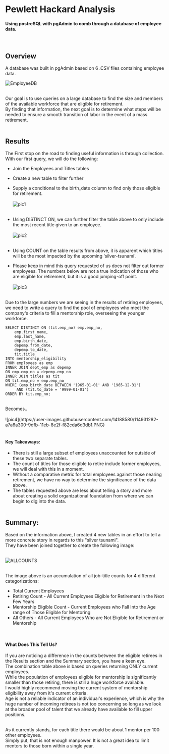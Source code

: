 # Pewlett Hackard Analysis
#### Using postreSQL with pgAdmin to comb through a database of employee data.
<br>

## Overview
A database was built in pgAdmin based on 6 .CSV files containing employee data.<br>

![EmployeeDB](https://user-images.githubusercontent.com/14188580/114931574-079d4980-9dfc-11eb-81a1-e57a517d7c28.png)

<br>
Our goal is to use queries on a large database to find the size and members of the available workforce that are eligible for retirement.<br>
By finding that information, the next goal is to determine what steps will be needed to ensure a smooth transition of labor in the event of a mass retirement.<br><br>


## Results
The First stop on the road to finding useful information is through collection.<br>
With our first query, we will do the following:<br>
* Join the Employees and Titles tables
* Create a new table to filter further
* Supply a conditional to the birth_date column to find only those eligible for retirement.
<br></br>
![pic1](https://user-images.githubusercontent.com/14188580/114931239-9a89b400-9dfb-11eb-8c9d-2101b3e4b060.PNG)
<br></br>

* Using DISTINCT ON, we can further filter the table above to only include the most recent title given to an employee.
<br></br>
![pic2](https://user-images.githubusercontent.com/14188580/114931256-9eb5d180-9dfb-11eb-86f6-baf1046618ee.PNG)
<br></br>

* Using COUNT on the table results from above, it is apparent which titles will be the most impacted by the upcoming 'silver-tsunami'.
* Please keep in mind this query requested of us does not filter out former employees. The numbers below are not a true indication of those who are eligible for retirement, but it is a good jumping-off point.
<br></br>
![pic3](https://user-images.githubusercontent.com/14188580/114931268-a37a8580-9dfb-11eb-8a3d-19dd5364b4de.PNG)
<br></br>

Due to the large numbers we are seeing in the results of retiring employees, we need to write a query to find the pool of employees who meet the company's criteria to fill a mentorship role, overseeing the younger workforce.
~~~~
SELECT DISTINCT ON (tit.emp_no) emp.emp_no,
	emp.first_name,
	emp.last_name,
	emp.birth_date,
	depemp.from_date,
	depemp.to_date,
	tit.title
INTO mentorship_eligibility
FROM employees as emp
INNER JOIN dept_emp as depemp
ON emp.emp_no = depemp.emp_no
INNER JOIN titles as tit
ON tit.emp_no = emp.emp_no
WHERE (emp.birth_date BETWEEN '1965-01-01' AND '1965-12-31')
	 AND (tit.to_date = '9999-01-01')
ORDER BY tit.emp_no;
~~~~
<br>
Becomes..
<br></br>
![pic4](https://user-images.githubusercontent.com/14188580/114931282-a7a6a300-9dfb-11eb-8e2f-f82cda6d3db1.PNG)
<br></br>

#### Key Takeaways:
* There is still a large subset of employees unaccounted for outside of these two separate tables.
* The count of titles for those eligible to retire include former employees, we will deal with this in a moment.
* Without a comparative metric for total employees against those nearing retirement, we have no way to determine the significance of the data above.
* The tables requested above are less about telling a story and more about creating a solid organizational foundation from where we can begin to dig into the data.
<br></br>

## Summary: 

Based on the information above, I created 4 new tables in an effort to tell a more concrete story in regards to this "silver tsunami".<br>
They have been joined together to create the following image:<br></br>

![ALLCOUNTS](https://user-images.githubusercontent.com/14188580/114931298-ad03ed80-9dfb-11eb-9541-a2c3155c637f.PNG)

<br>
The image above is an accumulation of all job-title counts for 4 different categorizations:

* Total Current Employees
* Retiring Count - All Current Employees Eligible for Retirement in the Next Few Years
* Mentorship Eligible Count - Current Employees who Fall Into the Age range of Those Eligible for Mentoring
* All Others - All Current Employees Who are Not Eligible for Retirement or Mentorship
<br>

#### What Does This Tell Us?

If you are noticing a difference in the counts between the eligible retirees in the Results section and the Summary section, you have a keen eye.<br>
The combination table above is based on queries returning ONLY current employees.<br>
While the population of employees eligible for mentorship is significantly smaller than those retiring, there is still a huge workforce available.<br>
I would highly recommend moving the current system of mentorship eligibility away from it's current criteria.<br>
Age is not a reliable indicator of an individual's experience, which is why the huge number of incoming retirees is not too concerning so long as we look at the broader pool of talent that we already have available to fill upper positions.<br>

<br>
As it currently stands, for each title there would be about 1 mentor per 100 other employees.<br>
Simply put, that is not enough manpower. It is not a great idea to limit mentors to those born within a single year.



